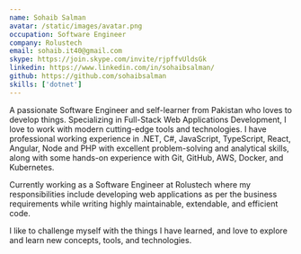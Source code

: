 ```yaml
---
name: Sohaib Salman
avatar: /static/images/avatar.png
occupation: Software Engineer
company: Rolustech
email: sohaib.it40@gmail.com
skype: https://join.skype.com/invite/rjpffvUldsGk
linkedin: https://www.linkedin.com/in/sohaibsalman/
github: https://github.com/sohaibsalman
skills: ['dotnet']
---
```


A passionate Software Engineer and self-learner from Pakistan who loves to develop things. Specializing in Full-Stack Web Applications Development, I love to work with modern cutting-edge tools and technologies. I have professional working experience in .NET, C#, JavaScript, TypeScript, React, Angular, Node and PHP with excellent problem-solving and analytical skills, along with some hands-on experience with Git, GitHub, AWS, Docker, and Kubernetes.

Currently working as a Software Engineer at Rolustech where my responsibilities include developing web applications as per the business requirements while writing highly maintainable, extendable, and efficient code.

I like to challenge myself with the things I have learned, and love to explore and learn new concepts, tools, and technologies.
